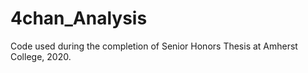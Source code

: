# 4chan_Analysis
Code used during the completion of Senior Honors Thesis at Amherst College, 2020. 
